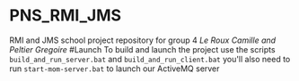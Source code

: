# PNS_RMI_JMS
RMI and JMS school project repository for group 4
_Le Roux Camille and Peltier Gregoire_
#Launch
To build and launch the project use the scripts
`build_and_run_server.bat`
and 
`build_and_run_client.bat`
you'll also need to run 
`start-mom-server.bat`
to launch our ActiveMQ server

